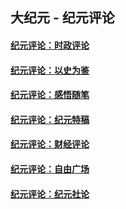## 大纪元 - 纪元评论

#### [纪元评论：时政评论](indexes/nsc1025/README.md?07300330)
#### [纪元评论：以史为鉴](indexes/nsc1028/README.md?07300330)
#### [纪元评论：感悟随笔](indexes/nsc1035/README.md?07300330)
#### [纪元评论：纪元特稿](indexes/nsc424/README.md?07300330)
#### [纪元评论：财经评论](indexes/nsc1026/README.md?07300330)
#### [纪元评论：自由广场](indexes/nsc993/README.md?07300330)
#### [纪元评论：纪元社论](indexes/nsc422/README.md?07300330)

